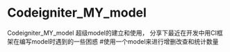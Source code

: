 # Codeigniter_MY_model
Codeigniter_MY_model  超级model的建立和使用，
分享下最近在开发中用CI框架在编写model时遇到的一些困惑
#使用一个model来进行增删改查和统计数量
